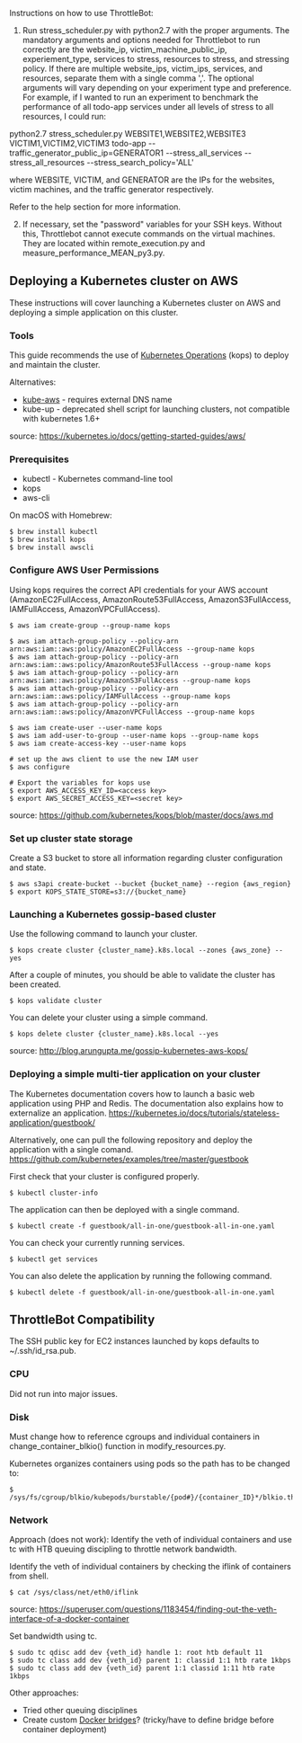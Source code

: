 Instructions on how to use ThrottleBot:

1. Run stress_scheduler.py with python2.7 with the proper arguments.
The mandatory arguments and options needed for Throttlebot to run correctly are the website_ip, victim_machine_public_ip, experiement_type, services to stress, resources to stress, and stressing policy. If there are multiple website_ips, victim_ips, services, and resources, separate them with a single comma ','. The optional arguments will vary depending on your experiment type and preference. For example, if I wanted to run an experiment to benchmark the performance of all todo-app services under all levels of stress to all resources, I could run:

python2.7 stress_scheduler.py WEBSITE1,WEBSITE2,WEBSITE3 VICTIM1,VICTIM2,VICTIM3 todo-app --traffic_generator_public_ip=GENERATOR1 --stress_all_services --stress_all_resources --stress_search_policy='ALL'

where WEBSITE, VICTIM, and GENERATOR are the IPs for the websites, victim machines, and the traffic generator respectively.

Refer to the help section for more information.

2. If necessary, set the "password" variables for your SSH keys. Without this, Throttlebot cannot execute commands on the virtual machines. They are located within remote_execution.py and measure_performance_MEAN_py3.py.


## Deploying a Kubernetes cluster on AWS
These instructions will cover launching a Kubernetes cluster  on AWS and deploying a simple application on this cluster.

### Tools
This guide recommends the use of [Kubernetes Operations](https://github.com/kubernetes/kops) (kops) to deploy and maintain the cluster.

Alternatives:
- [kube-aws](https://github.com/kubernetes-incubator/kube-aws) - requires external DNS name
- kube-up - deprecated shell script for launching clusters, not compatible with kubernetes 1.6+

source: https://kubernetes.io/docs/getting-started-guides/aws/

### Prerequisites
- kubectl - Kubernetes command-line tool
- kops
- aws-cli

On macOS with Homebrew:
```
$ brew install kubectl
$ brew install kops
$ brew install awscli
```

### Configure AWS User Permissions
Using kops requires the correct API credentials for your AWS account (AmazonEC2FullAccess, AmazonRoute53FullAccess, AmazonS3FullAccess, IAMFullAccess, AmazonVPCFullAccess).

```
$ aws iam create-group --group-name kops

$ aws iam attach-group-policy --policy-arn arn:aws:iam::aws:policy/AmazonEC2FullAccess --group-name kops
$ aws iam attach-group-policy --policy-arn arn:aws:iam::aws:policy/AmazonRoute53FullAccess --group-name kops
$ aws iam attach-group-policy --policy-arn arn:aws:iam::aws:policy/AmazonS3FullAccess --group-name kops
$ aws iam attach-group-policy --policy-arn arn:aws:iam::aws:policy/IAMFullAccess --group-name kops
$ aws iam attach-group-policy --policy-arn arn:aws:iam::aws:policy/AmazonVPCFullAccess --group-name kops

$ aws iam create-user --user-name kops
$ aws iam add-user-to-group --user-name kops --group-name kops
$ aws iam create-access-key --user-name kops
```
```
# set up the aws client to use the new IAM user
$ aws configure

# Export the variables for kops use
$ export AWS_ACCESS_KEY_ID=<access key>
$ export AWS_SECRET_ACCESS_KEY=<secret key>
```
source: https://github.com/kubernetes/kops/blob/master/docs/aws.md

### Set up cluster state storage
Create a S3 bucket to store all information regarding cluster configuration and state.
```
$ aws s3api create-bucket --bucket {bucket_name} --region {aws_region}
$ export KOPS_STATE_STORE=s3://{bucket_name}
```

### Launching a Kubernetes gossip-based cluster
Use the following command to launch your cluster.
```
$ kops create cluster {cluster_name}.k8s.local --zones {aws_zone} --yes
```
After a couple of minutes, you should be able to validate the cluster has been created.
```
$ kops validate cluster
```
You can delete your cluster using a simple command.
```
$ kops delete cluster {cluster_name}.k8s.local --yes
````
source: http://blog.arungupta.me/gossip-kubernetes-aws-kops/

### Deploying a simple multi-tier application on your cluster
The Kubernetes documentation covers how to launch a basic web application using PHP and Redis. The documentation also explains how to externalize an application.
https://kubernetes.io/docs/tutorials/stateless-application/guestbook/

Alternatively, one can pull the following repository and deploy the application with a single comand.
https://github.com/kubernetes/examples/tree/master/guestbook

First check that your cluster is configured properly.
```
$ kubectl cluster-info
```
The application can then be deployed with a single command.
```
$ kubectl create -f guestbook/all-in-one/guestbook-all-in-one.yaml
```
You can check your currently running services.
```
$ kubectl get services
```
You can also delete the application by running the following command.
```
$ kubectl delete -f guestbook/all-in-one/guestbook-all-in-one.yaml
```


## ThrottleBot Compatibility
The SSH public key for EC2 instances launched by kops defaults to ~/.ssh/id_rsa.pub.


### CPU
Did not run into major issues.

### Disk
Must change how to reference cgroups and individual containers in change_container_blkio() function in modify_resources.py.

Kubernetes organizes containers using pods so the path has to be changed to:
```
$ /sys/fs/cgroup/blkio/kubepods/burstable/{pod#}/{container_ID}*/blkio.throttle.read_bps_device
````

### Network

Approach (does not work): Identify the veth of individual containers and use tc with HTB queuing discipling to throttle network bandwidth.

Identify the veth of individual containers by checking the iflink of containers from shell.
```
$ cat /sys/class/net/eth0/iflink
```
source: https://superuser.com/questions/1183454/finding-out-the-veth-interface-of-a-docker-container

Set bandwidth using tc.
```
$ sudo tc qdisc add dev {veth_id} handle 1: root htb default 11
$ sudo tc class add dev {veth_id} parent 1: classid 1:1 htb rate 1kbps
$ sudo tc class add dev {veth_id} parent 1:1 classid 1:11 htb rate 1kbps
``` 

Other approaches:
- Tried other queuing disciplines
- Create custom [Docker bridges](https://docs.docker.com/engine/userguide/networking/default_network/build-bridges/)? (tricky/have to define bridge before container deployment)


